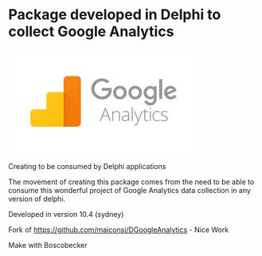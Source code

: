 # Package developed in Delphi to collect Google Analytics

![Screenshot](\image\ga.png)

Creating to be consumed by Delphi applications

The movement of creating this package comes from the need to be able to consume this wonderful project
of Google Analytics data collection in any version of delphi.

Developed in version 10.4 (sydney)

Fork of https://github.com/maiconsi/DGoogleAnalytics - Nice Work

Make with Boscobecker 

